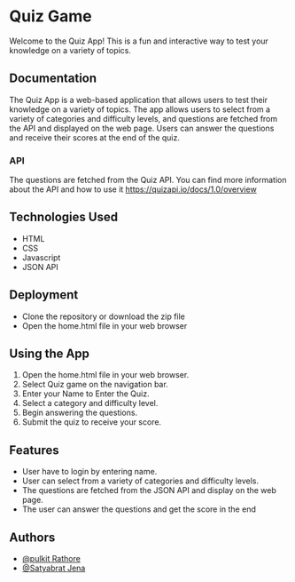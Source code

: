 
# Quiz Game

Welcome to the Quiz App! This is a fun and interactive way to test your knowledge on a variety of topics.


## Documentation


The Quiz App is a web-based application that allows users to test their knowledge on a variety of topics. The app allows users to select from a variety of categories and difficulty levels, and questions are fetched from the API and displayed on the web page. Users can answer the questions and receive their scores at the end of the quiz. 


### API 
The questions are fetched from the Quiz API. You can find more information about the API and how to use it
https://quizapi.io/docs/1.0/overview

## Technologies Used
- HTML
- CSS
- Javascript
- JSON API

## Deployment

* Clone the repository or download the zip file
* Open the home.html file in your web browser

## Using the App

1. Open the home.html file in your web browser.
2. Select Quiz game on the navigation bar.
3. Enter your Name to Enter the Quiz.
3. Select a category and difficulty level.
4. Begin answering the questions.
5. Submit the quiz to receive your score.
## Features

- User have to login by entering name.
- User can select from a variety of categories and difficulty levels.
- The questions are fetched from the JSON API and display on the web page.
- The user can answer the questions and get the score in the end


## Authors

- [@pulkit Rathore](https://github.com/pulkitrathore21)
- [@Satyabrat Jena](https://github.com/satyabratjena)

